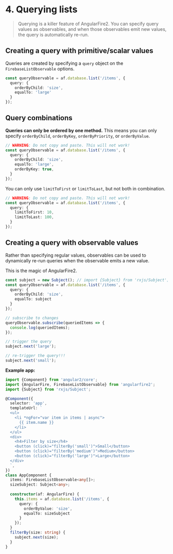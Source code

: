 # 4. Querying lists

> Querying is a killer feature of AngularFire2. 
You can specify query values as observables, and when those
observables emit new values, the query is automatically re-run.

## Creating a query with primitive/scalar values

Queries are created by specifying a `query` object on the `FirebaseListObservable` options.

```ts
const queryObservable = af.database.list('/items', {
  query: {
    orderByChild: 'size',
    equalTo: 'large' 
  }
});
```

## Query combinations

**Queries can only be ordered by one method.** This means you can only specify
`orderByChild`, `orderByKey`, `orderByPriority`, or `orderByValue`.

```ts
// WARNING: Do not copy and paste. This will not work!
const queryObservable = af.database.list('/items', {
  query: {
    orderByChild: 'size',
    equalTo: 'large',
    orderByKey: true,
  }
});
```

You can only use `limitToFirst` or `limitToLast`, but not both in combination.

```ts
// WARNING: Do not copy and paste. This will not work!
const queryObservable = af.database.list('/items', {
  query: {
    limitToFirst: 10,
    limitToLast: 100,
  }
});
```

## Creating a query with observable values

Rather than specifying regular values, observables can be used to dynamically
re-run queries when the observable emits a new value.

This is the magic of AngularFire2.

```ts
const subject = new Subject(); // import {Subject} from 'rxjs/Subject';
const queryObservable = af.database.list('/items', {
  query: {
    orderByChild: 'size',
    equalTo: subject 
  }
});

// subscribe to changes
queryObservable.subscribe(queriedItems => {
  console.log(queriedItems);  
});

// trigger the query
subject.next('large');

// re-trigger the query!!!
subject.next('small');

```

**Example app:**

```ts
import {Component} from 'angular2/core';
import {AngularFire, FirebaseListObservable} from 'angularfire2';
import {Subject} from 'rxjs/Subject';

@Component({
  selector: 'app',
  templateUrl: `
  <ul>
    <li *ngFor="var item in items | async">
      {{ item.name }}
    </li>
  </ul>
  <div>
    <h4>Filter by size</h4>
    <button (click)="filterBy('small')">Small</button>
    <button (click)="filterBy('medium')">Medium</button>
    <button (click)="filterBy('large')">Large</button>
  </div>
  `,
})
class AppComponent {
  items: FirebaseListObservable<any[]>;
  sizeSubject: Subject<any>;
  
  constructor(af: AngularFire) {
    this.items = af.database.list('/items', {
      query: {
        orderByValue: 'size',
        equalTo: sizeSubject
      } 
    });
  }
  filterBy(size: string) {
    subject.next(size); 
  }
}
```
